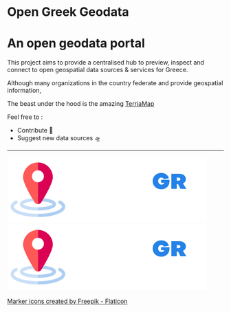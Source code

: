 Open Greek Geodata
==========

# An open geodata portal
This project aims to provide a centralised hub to preview, inspect and connect to open geospatial data sources & services for Greece. 

Although many organizations in the country federate and provide geospatial information, 

The beast under the hood is the amazing [TerriaMap](https://github.com/TerriaJS/TerriaMap/)


Feel free to :
- Contribute 🚀
- Suggest new data sources 🛸




-------------------

![Terria logo](logo.png "Terria logo")
![Terria logo](terria-logo.png "Terria logo")



<a href="https://www.flaticon.com/free-icons/marker" title="marker icons">Marker icons created by Freepik - Flaticon</a>
